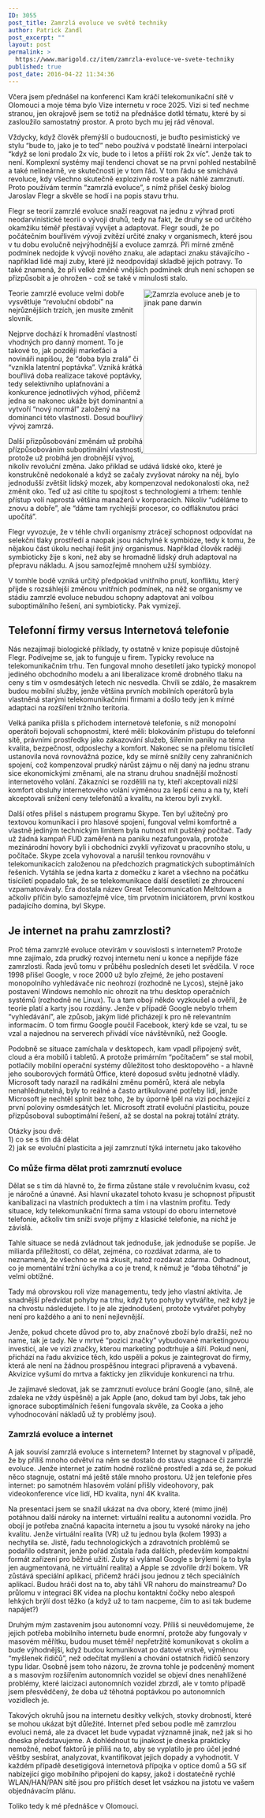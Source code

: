 ```yaml
---
ID: 3055
post_title: Zamrzlá evoluce ve světě techniky
author: Patrick Zandl
post_excerpt: ""
layout: post
permalink: >
  https://www.marigold.cz/item/zamrzla-evoluce-ve-svete-techniky
published: true
post_date: 2016-04-22 11:34:36
---
```

<p>Včera jsem přednášel na konferenci Kam kráčí telekomunikační sítě v Olomouci a moje téma bylo Vize internetu v roce 2025. Vizi si teď nechme stranou, jen okrajově jsem se totiž na přednášce dotkl tématu, které by si zasloužilo samostatný prostor. A proto bych mu jej rád věnoval.</p>
<p>Vždycky, když člověk přemýšlí o budoucnosti, je buďto pesimistický ve stylu “bude to, jako je to teď” nebo používá v podstatě lineární interpolaci “když se loni prodalo 2x víc, bude to i letos a příští rok 2x víc”. Jenže tak to není. Komplexní systémy mají tendenci chovat se na první pohled nestabilně a také nelineárně, ve skutečnosti je v tom řád. V tom řádu se smíchává revoluce, kdy všechno skutečně explozivně roste a pak náhlé zamrznutí. Proto používám termín “zamrzlá evoluce”, s nímž přišel český biolog Jaroslav Flegr a skvěle se hodí i na popis stavu trhu.</p><!--more--><p>Flegr se teorií zamrzlé evoluce snaží reagovat na jednu z výhrad proti neodarvinistické teorii o vývoji druhů, tedy na fakt, že druhy se od určitého okamžiku téměř přestávají vyvíjet a adaptovat. Flegr soudí, že po počátečním bouřlivém vývoji zvítězí určité znaky v organismech, které jsou v tu dobu evolučně nejvýhodnější a evoluce zamrzá. Při mírné změně podmínek nedojde k vývoji nového znaku, ale adaptaci znaku stávajícího - například lidé mají zuby, které již neodpovídají skladbě jejich potravy. To také znamená, že při velké změně vnějších podmínek druh není schopen se přizpůsobit a je ohrožen - což se také v minulosti stalo.</p>
<p><img style="float: right;" title="zamrzla-evoluce-aneb-je-to-jinak-pane-darwin.jpg" src="http://www.marigold.cz/wp-content/uploads/zamrzla-evoluce-aneb-je-to-jinak-pane-darwin.jpg" alt="Zamrzla evoluce aneb je to jinak pane darwin" width="230" height="335" border="0" /></p>
<p>Teorie zamrzlé evoluce velmi dobře vysvětluje “revoluční období” na nejrůznějších trzích, jen musíte změnit slovník.</p>
<p>Nejprve dochází k hromadění vlastností vhodných pro danný moment. To je takové to, jak později markeťáci a novináři napíšou, že “doba byla zralá” či “vznikla latentní poptávka”. Vzniká krátká bouřlivá doba realizace takové poptávky, tedy selektivního uplaťnování a konkurence jednotlivých výhod, přičemž jedna se nakonec ukáže být dominantní a vytvoří “nový normál” založený na dominanci této vlastnosti. Dosud bouřlivý vývoj zamrzá.</p>
<p>Další přizpůsobování změnám už probíhá přízpůsobováním suboptimální vlastnosti, protože už probíhá jen drobnější vývoj, nikoliv revoluční změna. Jako příklad se udává lidské oko, které je konstrukčně nedokonalé a když se začaly zvyšovat nároky na něj, bylo jednodušší zvětšit lidský mozek, aby kompenzoval nedokonalosti oka, než změnit oko. Teď už asi cítíte tu spojitost s technologiemi a trhem: tenhle přístup volí naprostá většina manažerů v korporacích. Nikoliv “uděláme to znovu a dobře”, ale “dáme tam rychlejší procesor, co odfláknutou práci upočítá”.</p>
<p>Flegr vyvozuje, že v téhle chvíli organismy ztrácejí schopnost odpovídat na selekční tlaky prostředí a naopak jsou náchylné k symbióze, tedy k tomu, že nějakou část úkolu nechají řešit jiný organismus. Například člověk raději symbioticky žije s koni, než aby se hromadně lidský druh adaptoval na přepravu nákladu. A jsou samozřejmě mnohem užší symbiózy.</p>
<p>V tomhle bodě vzniká určitý předpoklad vnitřního pnutí, konfliktu, který přijde s rozsáhlejší změnou vnitřních podmínek, na něž se organismy ve stádiu zamrzlé evoluce nebudou schopny adaptovat ani volbou suboptimálního řešení, ani symbioticky. Pak vymizejí.</p>
<h2>Telefonní firmy versus Internetová telefonie</h2>
<p>Nás nezajímají biologické příklady, ty ostatně v knize popisuje důstojně Flegr. Podívejme se, jak to funguje u firem. Typicky revoluce na telekomunikačním trhu. Ten fungoval mnoho desetiletí jako typický monopol jediného obchodního modelu a ani liberalizace kromě drobného tlaku na ceny s tím v osmdesátých letech nic nesvedla. Chvíli se zdálo, že masakrem budou mobilní služby, jenže většina prvních mobilních operátorů byla vlastněná starými telekomunikačními firmami a došlo tedy jen k mírné adaptaci na rozšíření tržního teritoria.</p>
<p>Velká panika přišla s příchodem internetové telefonie, s níž monopolní operátoři bojovali schopnostmi, které měli: blokováním přístupu do telefonní sítě, právními prostředky jako zakazování služeb, šířením paniky na téma kvalita, bezpečnost, odposlechy a komfort. Nakonec se na přelomu tisíciletí ustanovila nová rovnovážná pozice, kdy se mírně snížily ceny zahraničních spojení, což kompenzoval prudký nárůst zájmu o něj daný na jednu stranu sice ekonomickými změnami, ale na stranu druhou snadnější možností internetového volání. Zákazníci se rozdělili na ty, kteří akceptovali nižší komfort obsluhy internetového volání výměnou za lepší cenu a na ty, kteří akceptovali snížení ceny telefonátů a kvalitu, na kterou byli zvyklí.</p>
<p>Další otřes přišel s nástupem programu Skype. Ten byl užitečný pro textovou komunikaci i pro hlasové spojení, fungoval velmi komfortně a vlastně jediným technickým limitem byla nutnost mít puštěný počítač. Tady už žádná kampaň FUD zaměřená na paniku nezafungovala, protože mezinárodní hovory byli i obchodníci zvyklí vyřizovat u pracovního stolu, u počítače. Skype zcela vyhovoval a narušil tenkou rovnováhu v telekomunikacích založenou na předchozích pragmatických suboptimálních řešeních. Vytáhla se jedna karta z domečku z karet a všechno na počátku tisíciletí popadalo tak, že se telekomunikace další desetiletí ze zhroucení vzpamatovávaly. Éra dostala název Great Telecomunication Meltdown a ačkoliv příčin bylo samozřejmě více, tím prvotním iniciátorem, první kostkou padajícího domina, byl Skype.</p>
<h2>Je internet na prahu zamrzlosti?</h2>
<p>Proč téma zamrzlé evoluce otevírám v souvislosti s internetem? Protože mne zajímalo, zda prudký rozvoj internetu není u konce a nepřijde fáze zamrzlosti. Řada jevů tomu v průběhu posledních deseti let svědčila. V roce 1998 přišel Google, v roce 2000 už bylo zřejmé, že jeho postavení monopolního vyhledávače nic neohrozí (rozhodně ne Lycos), stejně jako postavení Windows nemohlo nic ohrozit na trhu desktop operačních systémů (rozhodně ne Linux). Tu a tam obojí někdo vyzkoušel a ověřil, že teorie platí a karty jsou rozdány. Jenže v případě Google nebylo trhem “vyhledávání”, ale způsob, jakým lidé přicházejí k pro ně relevantním informacím. O tom firmu Google poučil Facebook, který kde se vzal, tu se vzal a najednou na serverech přivádí více návštěvníků, než Google.</p>
<p>Podobně se situace zamíchala v desktopech, kam vpadl připojený svět, cloud a éra mobilů i tabletů. A protože primárním “počítačem” se stal mobil, potlačily mobilní operační systémy důležitost toho desktopového - a hlavně jeho souborových formátů Office, které doposud světu jednotně vládly. Microsoft tady narazil na radikální změnu poměrů, která ale nebyla nenahlédnutelná, byly to reálné a často artikulované potřeby lidí, jenže Microsoft je nechtěl splnit bez toho, že by úporně lpěl na vizi pocházející z první poloviny osmdesátých let. Microsoft ztratil evoluční plasticitu, pouze přizpůsoboval suboptimální řešení, až se dostal na pokraj totální ztráty.</p>
<p>Otázky jsou dvě:<br />1) co se s tím dá dělat<br />2) jak se evoluční plasticita a její zamrznutí týká internetu jako takového</p>
<h3>Co může firma dělat proti zamrznutí evoluce</h3>
<p>Dělat se s tím dá hlavně to, že firma zůstane stále v revolučním kvasu, což je náročné a únavné. Asi hlavní ukazatel tohoto kvasu je schopnost připustit kanibalizaci na vlastních produktech a tím i na vlastním profitu. Tedy situace, kdy telekomunikační firma sama vstoupí do oboru internetové telefonie, ačkoliv tím sníží svoje příjmy z klasické telefonie, na nichž je závislá.</p>
<p>Tahle situace se nedá zvládnout tak jednoduše, jak jednoduše se popíše. Je miliarda příležitostí, co dělat, zejména, co rozdávat zdarma, ale to neznamená, že všechno se má zkusit, natož rozdávat zdarma. Odhadnout, co je momentální tržní úchylka a co je trend, k němuž je “doba těhotná” je velmi obtížné.</p>
<p>Tady má obrovskou roli vize managementu, tedy jeho vlastní aktivita. Je snadnější předvídat pohyby na trhu, když tyto pohyby vytváříte, než když je na chvostu následujete. I to je ale zjednodušení, protože vytvářet pohyby není pro každého a ani to není nejlevnější.</p>
<p>Jenže, pokud chcete důvod pro to, aby značnové zboží bylo dražší, než no name, tak je tady. Ne v mrtvé “pozici značky” vybudované marketingovou investicí, ale ve vizi značky, kterou marketing podtrhuje a šíří. Pokud není, přichází na řadu akvizice těch, kdo uspěli a pokus je zaintegrovat do firmy, která ale není na žádnou prospěšnou integraci připravená a vybavená. Akvizice vyšumí do mrtva a fakticky jen zlikviduje konkurenci na trhu.</p>
<p>Je zajímavé sledovat, jak se zamrznutí evoluce brání Google (ano, silně, ale zdaleka ne vždy úspěšně) a jak Apple (ano, dokud tam byl Jobs, tak jeho ignorace suboptimálních řešení fungovala skvěle, za Cooka a jeho vyhodnocování nákladů už ty problémy jsou).</p>
<h3>Zamrzlá evoluce a internet</h3>
<p>A jak souvisí zamrzlá evoluce s internetem? Internet by stagnoval v případě, že by příliš mnoho odvětví na něm se dostalo do stavu stagnace či zamrzlé evoluce. Jenže internet je zatím hodně rozličné prostředí a zdá se, že pokud něco stagnuje, ostatní má ještě stále mnoho prostoru. Už jen telefonie přes internet: po samotném hlasovém volání přišly videohovory, pak videokonference více lidí, HD kvalita, nyní 4K kvalita.</p>
<p>Na presentaci jsem se snažil ukázat na dva obory, které (mimo jiné) potáhnou další nároky na internet: virtuální realitu a autonomní vozidla. Pro obojí je potřeba značná kapacita internetu a jsou tu vysoké nároky na jeho kvalitu. Jenže virtuální realita (VR) už tu jednou byla (kolem 1993) a nechytila se. Jistě, řadu technologických a zdravotních problémů se podařilo odstranit, jenže pořád zůstala řada dalších, především kompaktní formát zařízení pro běžné užití. Zuby si vylámal Google s brýlemi (a to byla jen augmentovaná, ne virtuální realita) a Apple se zdvořile drží bokem. VR zůstává speciální aplikací, přičemž hráči jsou jednou z těch speciálních aplikací. Budou hráči dost na to, aby táhli VR nahoru do mainstreamu? Do průlomu v integraci 8K videa na plochu kontaktní čočky nebo alespoň lehkých brýlí dost těžko (a když už to tam nacpeme, čím to asi tak budeme napájet?)</p>
<p>Druhým mým zastavením jsou autonomní vozy. Příliš si neuvědomujeme, že jejich potřeba mobilního internetu bude enormní, protože aby fungovaly v masovém měřítku, budou muset téměř nepřetržitě komunikovat s okolím a bude výhodnější, když budou komunikovat po datové vrstvě, výměnou “myšlenek řidičů”, než odečítat myšlení a chování ostatních řidičů senzory typu lidar. Osobně jsem toho názoru, že zrovna tohle je podceněný moment a s masovým rozšířením autonomních vozidel se objeví dnes nenahlížené problémy, které laicizaci autonomních vozidel zbrzdí, ale v tomto případě jsem přesvědčený, že doba už těhotná poptávkou po autonomních vozidlech je.</p>
<p>Takových okruhů jsou na internetu desítky velkých, stovky drobností, které se mohou ukázat být důležité. Internet před sebou podle mě zamrzlou evoluci nemá, ale za dvacet let bude vypadat významně jinak, než jak si ho dneska představujeme. A dohlédnout tu jinakost je dneska prakticky nemožné, neboť faktorů je příliš na to, aby se vyplatilo je pro účel jedné věštby sesbírat, analyzovat, kvantifikovat jejich dopady a vyhodnotit. V každém případě desetigigová internetová přípojka v optice domů a 5G síť nabízející gigo mobilního připojení do kapsy, jakož i dostatečně rychlé WLAN/HAN/PAN sítě jsou pro příštích deset let vsázkou na jistotu ve vašem objednávacím plánu.</p>
<p>Toliko tedy k mé přednášce v Olomouci.</p>